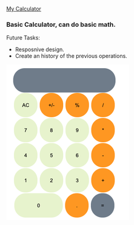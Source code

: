 
[My Calculator]( https://taguhika.github.io/myCalculator/)

### Basic Calculator, can do basic math. 

Future Tasks:

* Resposnive design.
* Create an history of the previous operations.

![myCalculator](./myCalculator.png?raw=true "myCalculator")


